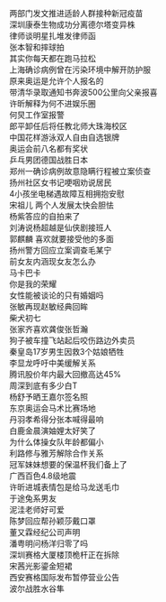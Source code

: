 两部门发文推进适龄人群接种新冠疫苗  
深圳康泰生物成功分离德尔塔变异株  
律师谈明星扎堆发律师函  
张本智和摔球拍  
其实你每天都在跑马拉松  
上海确诊病例曾在污染环境中解开防护服  
原来奥运是允许个人报名的  
带清华录取通知书奔波500公里向父亲报喜  
许昕解释为何不进娱乐圈  
何炅工作室报警  
郎平卸任后将任教北师大珠海校区  
中国花样游泳双人自由自选银牌  
奥运会前八名都有奖状  
乒乓男团德国战胜日本  
郑州一确诊病例故意隐瞒行程被立案侦查  
扬州社区女书记哽咽劝说居民  
4小孩坐电梯遇故障互相拥抱安慰  
宋祖儿 两个人发展太快会胆怯  
杨紫答应的自拍来了  
刘涛说杨超越是仙侠剧接班人  
郭麒麟 喜欢就要接受他的多面  
扬州警方回应立案调查毛某宁  
前女友内涵现女友怎么办  
马卡巴卡  
你是我的荣耀  
女性能被谈论的只有婚姻吗  
张敏再现赵敏经典回眸  
柴犬初七  
张家齐喜欢龚俊张哲瀚  
狗子被车撞飞站起后咬伤路边外卖员  
秦皇岛17岁男生因救3个姑娘牺牲  
李显龙呼吁中美缓解关系  
腾讯股价年内最大回撤高达45%  
周深到底有多少白T  
杨舒予晒王嘉尔签名照  
东京奥运会马术比赛场地  
丹羽孝希得分张本喊得最响  
白鹿金晨演妯娌太好笑了  
为什么体操女队年龄都偏小  
利路修与雅芳解除合作关系  
冠军妹妹想要的保温杯我们备上了  
广西百色4.8级地震  
许昕进城表情包是给马龙送毛巾  
于途兔系男友  
泥洼老师好可爱  
陈梦回应帮孙颖莎戴口罩  
董又霖经纪公司声明  
潘粤明问杨洋归零了吗  
深圳赛格大厦楼顶桅杆正在拆除  
宋茜光影鎏金短裙  
西安赛格国际发布暂停营业公告  
波尔战胜水谷隼  
